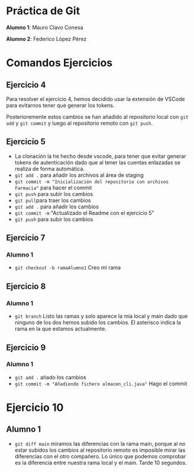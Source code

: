 # Práctica de Git

**Alumno 1**: Mauro Clavo Conesa

**Alumno 2**: Federico López Pérez

# Comandos Ejercicios
## Ejercicio 4
Para resolver el ejercicio 4, hemos decidido usar la extensión de VSCode para evitarnos tener que generar los tokens.

Posterioremente estos cambios se han añadido al repositorio local con `git add` y `git commit` y luego al repositorio remoto con `git push`.

## Ejercicio 5
- La clonación la he hecho desde vscode, para tener que evitar generar tokens de autenticación dado que al tener las cuentas enlazadas se realiza de forma automática.
- `git add .` para añadir los archivos al área de staging
- `git commit -m "Inicialización del repositorio con archivos Farmacia"` para hacer el commit
- `git push` para subir los cambios
- `git pull`para traer los cambios
- `git add .` para añadir los cambios
- `git commit -m` "Actualizado el Readme con el ejercicio 5"
- `git push` para subir los cambios

## Ejercicio 7
### Alumno 1
- `git checkout -b ramaAlumno1` Creo mi rama

## Ejercicio 8
### Alumno 1
- `git branch` Listo las ramas y solo aparece la mia local y main dado que ninguno de los dos hemos subido los cambios. El asterisco indica la rama en la que estamos actualmente.

## Ejercicio 9
### Alumno 1
- `git add .` añado los cambios
- `git commit -m "Añadiendo fichero almacen_cli.java"` Hago el commit
  

# Ejercicio 10 
## Alumno 1
- `git diff main` miramos las diferencias con la rama main, porque al no estar subidos los cambios al repositorio remoto es imposible mirar las diferencias con el otro compañero. 
Lo único que podemos comprobar es la diferencia entre nuestra rama local y el main. Tarde 10 segundos.
#